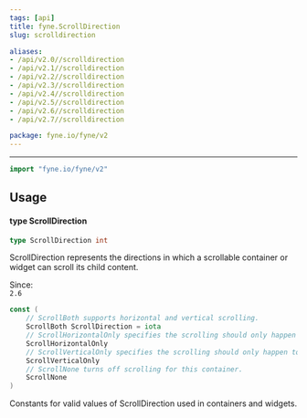```yaml
---
tags: [api]
title: fyne.ScrollDirection
slug: scrolldirection

aliases:
- /api/v2.0//scrolldirection
- /api/v2.1//scrolldirection
- /api/v2.2//scrolldirection
- /api/v2.3//scrolldirection
- /api/v2.4//scrolldirection
- /api/v2.5//scrolldirection
- /api/v2.6//scrolldirection
- /api/v2.7//scrolldirection

package: fyne.io/fyne/v2
---
```



---
```go
import "fyne.io/fyne/v2"
```

## Usage

#### type ScrollDirection

```go
type ScrollDirection int
```

ScrollDirection represents the directions in which a scrollable container or widget can scroll its child content.


<div class="since">Since: <code>
2.6</code></div>

```go
const (
	// ScrollBoth supports horizontal and vertical scrolling.
	ScrollBoth ScrollDirection = iota
	// ScrollHorizontalOnly specifies the scrolling should only happen left to right.
	ScrollHorizontalOnly
	// ScrollVerticalOnly specifies the scrolling should only happen top to bottom.
	ScrollVerticalOnly
	// ScrollNone turns off scrolling for this container.
	ScrollNone
)
```
Constants for valid values of ScrollDirection used in containers and widgets.
